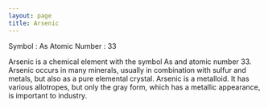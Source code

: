 ```yaml
---
layout: page
title: Arsenic
---
```


Symbol : As
Atomic Number : 33

Arsenic is a chemical element with the symbol As and atomic number 33. Arsenic occurs in many minerals, usually in combination with sulfur and metals, but also as a pure elemental crystal. Arsenic is a metalloid. It has various allotropes, but only the gray form, which has a metallic appearance, is important to industry.